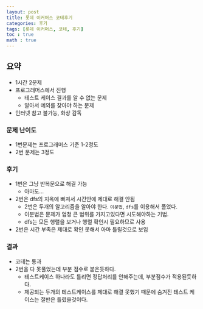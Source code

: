 ```yaml
---
layout: post
title: 롯데 이커머스 코테후기
categories: 후기
tags: [롯데 이커머스, 코테, 후기]
toc : true
math : true
---
```


## 요약
- 1시간 2문제
- 프로그래머스에서 진행
  - 테스트 케이스 결과를 알 수 없는 문제
  - 알아서 예외를 찾아야 하는 문제
- 인터넷 참고 불가능, 화상 감독

### 문제 난이도
- 1번문제는 프로그래머스 기준 1-2정도
- 2번 문제는 3정도

### 후기
- 1번은 그냥 반복문으로 해결 가능
  - 아마도...
- 2번은 dfs의 지옥에 빠져서 시간안에 제대로 해결 안됨
  - 2번은 두개의 알고리즘을 알아야 한다. `이분법`, `dfs`를 이용해서 풀었다.
  - 이분법은 문제가 엄청 큰 범위를 가지고있다면 시도해야하는 기법.
  - dfs는 모든 행렬을 보거나 행렬 확인시 필요하므로 사용
- 2번은 시간 부족은 제대로 확인 못해서 아마 틀릴것으로 보임

### 결과
- 코테는 통과
- 2번을 다 못풀었는데 부분 점수로 붙은듯하다.
  - 테스트케이스 하나라도 틀리면 정답처리를 안해주는데, 부분점수가 적용된듯하다.
  - 제공되는 두개의 테스트케이스를 제대로 해결 못했기 때문에 숨겨진 테스트 케이스는 절반은 틀렸을것이다.

